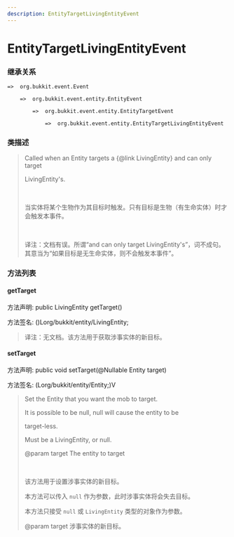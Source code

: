 ```yaml
---
description: EntityTargetLivingEntityEvent
---
```


# EntityTargetLivingEntityEvent

### 继承关系

    =>  org.bukkit.event.Event

        =>  org.bukkit.event.entity.EntityEvent

            =>  org.bukkit.event.entity.EntityTargetEvent

                =>  org.bukkit.event.entity.EntityTargetLivingEntityEvent

### 类描述

> Called when an Entity targets a {@link LivingEntity} and can only target
> 
> LivingEntity's.
> 
> <br>
> 
> 当实体将某个生物作为其目标时触发。只有目标是生物（有生命实体）时才会触发本事件。
> 
> <br>
> 
> 译注：文档有误。所谓“and can only target LivingEntity's”，词不成句。其意当为“如果目标是无生命实体，则不会触发本事件”。

### 方法列表

#### getTarget

方法声明: public LivingEntity getTarget()

方法签名: ()Lorg/bukkit/entity/LivingEntity;

> 译注：无文档。该方法用于获取涉事实体的新目标。

#### setTarget

方法声明: public void setTarget(@Nullable Entity target)

方法签名: (Lorg/bukkit/entity/Entity;)V

> Set the Entity that you want the mob to target.
> 
> It is possible to be null, null will cause the entity to be
> 
> target-less.
> 
> Must be a LivingEntity, or null.
> 
> @param target The entity to target
> 
> <br>
> 
> 该方法用于设置涉事实体的新目标。
> 
> 本方法可以传入 `null` 作为参数，此时涉事实体将会失去目标。
> 
> 本方法只接受 `null` 或 `LivingEntity` 类型的对象作为参数。
> 
> @param target 涉事实体的新目标。